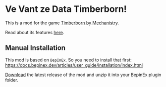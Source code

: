 # Ve Vant ze Data Timberborn!


This is a mod for the game [Timberborn by Mechanistry](https://mechanistry.com/).

Read about its features [here](doc/USER_GUIDE.md).

## Manual Installation

This mod is based on `BepInEx`. So you need to install that first: https://docs.bepinex.dev/articles/user_guide/installation/index.html

[Download](https://github.com/thundersen/vevantzedata/releases) the latest release of the mod and unzip it into your BepinEx plugin folder.
